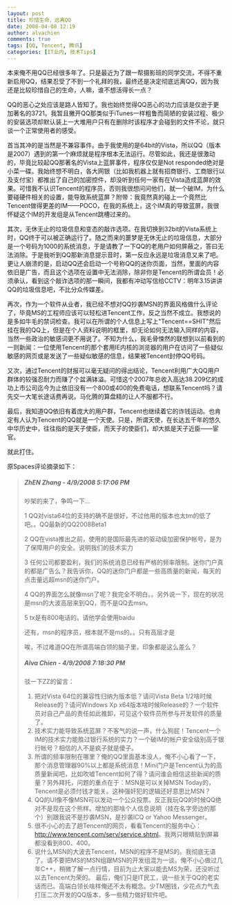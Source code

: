 ```yaml
---
layout: post
title: 珍惜生命，远离QQ
date: 2008-04-08 12:19
author: alvachien
comments: true
tags: [QQ, Tencent, 腾讯]
categories: [IT业内, 技术Tips]
---
```

本来俺不用QQ已经很多年了。只是最近为了跟一帮摄影班的同学交流，不得不重新启用QQ，结果忍受了不到一个礼拜的我，最终还是决定彻底远离QQ，因为我还是比较珍惜自己的生命，人嘛，谁不想活得长一点？

QQ的恶心之处应该是路人皆知了。我也始终觉得QQ恶心的功力应该是仅逊于更加著名的3721。我暂且撇开QQ那类似于iTunes一样粗鲁而简陋的安装过程、极少的安装选项却默认装上一大堆用户只有在删除时该程序才会碰到的文件不论，就只谈一个正常使用者的感受。

首当其冲的是当然是不兼容事件。由于我使用的是64bit的Vista，所以QQ（版本是2007）遇到的第一个麻烦就是程序根本无法运行。尽管如此，我还是很激动的，毕竟比较起QQ那著名的Vista上蓝屏事件，程序仅仅是Not responded绝对是小菜一碟。我始终想不明白，各大网银（比如我机器上就有招商银行、工商银行以及支付宝）都推出了自己的加密控件，却没听到任何一家有在Vista造成蓝屏的效果。可惜我不认识Tencent的程序员，否则我很想问问他们，就一个破IM，为什么要碰硬件相关的设置，能导致系统蓝屏？附带：我竟然真的碰上一个竟然比Tencent做得更差的IM——POCO，在我的系统上，这个IM真的导致蓝屏，我很怀疑这个IM的开发组是从Tencent跳槽过来的。

其次，无休无止的垃圾信息和变态的敲诈选项。在我切换到32bit的Vista系统上时，QQ终于可以被正确运行了。随之而来的噩梦是无休无止的垃圾信息，大部分是一个号码为1000的系统消息，于是请教了一下QQ的老用户如何屏蔽之，答曰无法消除。于是我听到QQ那新消息提示音时，第一反应永远是垃圾消息又来了吧。更让人崩溃的是，启动QQ还会启动一个号称QQ的迷你页面，当然，里面的内容依旧是广告，而且这个选项在设置中无法消除，除非你是Tencent的所谓会员！必须承认，看到这个敲诈选项的那一瞬间，我都有冲动写信给CCTV：明年3.15讲讲QQ的垃圾信息吧，不比分众传媒差。

再次，作为一个软件从业者，我已经不想对QQ抄袭MSN的界面风格做什么评论了，毕竟MS的工程师应该可以轻松进Tencent工作，反之当然不成立。我想说的是多如牛毛的禁词检查。我可以在所谓的个人信息上写上"Tencent==SHIT"然后挂在我的QQ上，但是在个人资料说明的框里，却无论如何无法输入同样的内容，当然一些政治的敏感词更不用说了。不知为什么，我毛骨悚然的联想到以前看到的一则新闻：一位使用Tencent的那个套用IE内核的浏览器的用户在访问了一些疑似敏感的网页或是发送了一些疑似敏感的信息，结果被Tencent封停QQ号码。

又次，通过Tencent的财报可以毫无疑问的得出结论，Tencent利用广大QQ用户群体的较强忍耐力而赚了个盆满钵溢。可惜这个2007年总收入高达38.209亿的成功上市公司迄今为止依旧没有一个800或400的免费电话，想联系Tencent吗？请先交一大笔长途话费再说。马化腾的算盘精的让人不服都不行。

最后，我知道QQ依旧有着庞大的用户群，Tencent也继续着它的诈钱运动。也肯定有人认为Tencent的QQ就是一个天使。只是，所谓天使，在长达五千年的悠久中华历史中，往往指的是天子使臣，而天子的使臣们，却大抵是天子近臣——宦官。

就此打住。

原Spaces评论摘录如下： 
<blockquote>
<div id="comment-C678F199F470A1FB_1087">
<h5 id="comment-C678F199F470A1FB_1087">ZhEN Zhang - 4/9/2008 5:17:06 PM</h5>
<div>

吵架的来了，争鸣一下...

1 QQ对vista64位的支持的确不是很好，不过他用的版本也太tm的低了吧。。QQ最新的QQ2008Beta1

</div>
<div>

2 QQ在vista推出之前，使用的是国际最先进的驱动级加密保护帐号，是为了保障用户的安全。说明我们的技术实力

</div>
<div>

3 任何公司都要盈利，我们的系统消息已经有严格的频率限制。迷你门户真的都是广告么？我告诉你，QQ的迷你门户都是一些高质量的新闻，每天的点击量远超msn的迷你门户。

</div>
<div>

4 QQ的界面怎么就像msn了呢？我完全不明白。。另外说一下，现在的状况是msn的大波高层来到QQ，而不是QQ去msn。

</div>
<div>

5 tx是有800电话的。请他学会使用baidu

</div>
<div>

还有，msn的程序员，根本就不是ms的。。只有高层才是

</div>
<div>

唉，不过难道QQ在所谓高端白领的脑子里，印象都是这么差么？

</div>
</div>
<div id="comment-C678F199F470A1FB_1089">
<h5 id="comment-C678F199F470A1FB_1089">Alva Chien - 4/9/2008 7:18:30 PM</h5>
<div>

驳一下ZZ的留言：
1. 把对Vista 64位的兼容性归纳为版本低？请问Vista Beta 1/2啥时候Release的？请问Windows Xp x64版本啥时候Release的？一个软件员对自己产品的责任如此推卸，可见这个软件员所参与开发软件的质量了。
2. 技术实力能导致系统蓝屏？不客气的说一声，什么狗屁！Tencent一个IM的技术实力能胜过银行系统的实力？一个破IM的帐户安全级别高于银行帐号？相信的人不是疯子就是傻子。
3. 所谓的频率限制在哪里？俺的QQ里面基本没人，俺不小心看了一下，那个消息管理器90%以上都是系统消息！Mini门户是Tencent认为的高质量新闻吧，比如吹嘘Tencent如何了得？请问谁会相信这些新闻的质量？另外拜托，问题的重点在于：MSN是可以关掉MSN Today的，Tencent是必须付钱才能关。这种强奸犯的逻辑还好意思比MSN？
4. QQ的UI像不像MSN可以发动一个公众投票。反正我玩QQ的时候QQ绝对不是现在这个熊样。增加的那啥个人信息说明（挂在名字旁边的那个）别跟我说不是抄袭MSN，是抄袭ICQ or Yahoo Messenger。
5. 很不小心的去了趟Tencent的网页，看看Tencent的服务中心： <a rel="nofollow" href="http://www.tencent.com/serv/service.shtml"><span style="text-decoration: underline;">http://www.tencent.com/serv/service.shtml</span></a>。我两只眼睛贴到屏幕都没看到800、400。
6. 说什么MSN的大波去Tencent，MSN的程序不是MS的。我彻底无语了。请不要把MS的MSN组跟MSN的开发组混为一谈。俺不小心做过几年C++，稍微了解一点行情，目前为止大家以能去MS为荣，还没听过以去Tencent为荣的。
最后，俺们只是IT民工，说一些关于QQ的老实话而已。高端白领长啥样俺还不太有概念。少TM圈钱，少花点力气去打压二次开发的QQ版本，多一些精力做好软件吧。

</div>
</div></blockquote>
